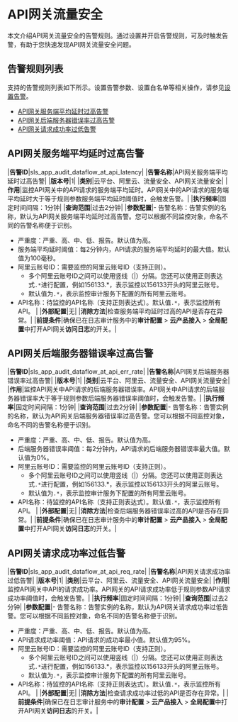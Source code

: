 # API网关流量安全

本文介绍API网关流量安全的告警规则。通过设置并开启告警规则，可及时触发告警，有助于您快速发现API网关流量安全问题。

## 告警规则列表

支持的告警规则列表如下所示。设置告警参数、设置白名单等相关操作，请参见[设置告警](/intl.zh-CN/应用中心（App）/日志审计服务/告警/设置告警.md)。

-   [API网关服务端平均延时过高告警](#section_nni_z6f_mcc)
-   [API网关后端服务器错误率过高告警](#section_e8r_vhx_16g)
-   [API网关请求成功率过低告警](#section_uvt_kqd_hqz)

## API网关服务端平均延时过高告警

|**告警ID**|sls\_app\_audit\_dataflow\_at\_api\_latency|
|**告警名称**|API网关服务端平均延时过高告警|
|**版本号**|1|
|**类别**|云平台、阿里云、流量安全、API网关流量安全|
|**作用**|监控API网关中的API请求的服务端平均延时。API网关中的API请求的服务端平均延时大于等于规则参数服务端平均延时阈值时，会触发告警。|
|**执行频率**|固定时间间隔：1分钟|
|**查询范围**|过去2分钟|
|**参数配置**|-   告警名称：告警实例的名称，默认为API网关服务端平均延时过高告警。您可以根据不同监控对象，命名不同的告警名称便于识别。
-   严重度：严重、高、中、低、报告。默认值为高。
-   服务端平均延时阈值：每2分钟内，API请求的服务端平均延时的最大值。默认值为100毫秒。
-   阿里云账号ID：需要监控的阿里云账号ID（支持正则）。
    -   多个阿里云账号ID之间可以使用竖线（\|）分隔。您还可以使用正则表达式`.*`进行配置，例如156133.\*，表示监控以156133开头的阿里云账号。
    -   默认值为`.*`，表示监控审计服务下配置的所有阿里云账号。
-   API名称：待监控的API名称（支持正则表达式）。默认值`.*`，表示监控所有API。 |
|**外部配置**|无|
|**消除方法**|检查服务端平均延时过高的API是否存在异常。|
|**前提条件**|确保已在日志审计服务中的**审计配置** \> **云产品接入** \> **全局配置**中打开API网关**访问日志**的开关。|

## API网关后端服务器错误率过高告警

|**告警ID**|sls\_app\_audit\_dataflow\_at\_api\_err\_rate|
|**告警名称**|API网关后端服务器错误率过高告警|
|**版本号**|1|
|**类别**|云平台、阿里云、流量安全、API网关流量安全|
|**作用**|监控API网关中API请求的后端服务器错误率。API网关中API请求的后端服务器错误率大于等于规则参数后端服务器错误率阈值时，会触发告警。|
|**执行频率**|固定时间间隔：1分钟|
|**查询范围**|过去2分钟|
|**参数配置**|-   告警名称：告警实例的名称，默认为API网关后端服务器错误率过高告警。您可以根据不同监控对象，命名不同的告警名称便于识别。
-   严重度：严重、高、中、低、报告。默认值为高。
-   后端服务器错误率阈值：每2分钟内，API请求的后端服务器错误率最大值。默认值为0%。
-   阿里云账号ID：需要监控的阿里云账号ID（支持正则）。
    -   多个阿里云账号ID之间可以使用竖线（\|）分隔。您还可以使用正则表达式`.*`进行配置，例如156133.\*，表示监控以156133开头的阿里云账号。
    -   默认值为`.*`，表示监控审计服务下配置的所有阿里云账号。
-   API名称：待监控的API名称（支持正则表达式）。默认值`.*`，表示监控所有API。 |
|**外部配置**|无|
|**消除方法**|检查后端服务器错误率过高的API是否存在异常。|
|**前提条件**|确保已在日志审计服务中的**审计配置** \> **云产品接入** \> **全局配置**中打开API网关**访问日志**的开关。|

## API网关请求成功率过低告警

|**告警ID**|sls\_app\_audit\_dataflow\_at\_api\_req\_rate|
|**告警名称**|API网关请求成功率过低告警|
|**版本号**|1|
|**类别**|云平台、阿里云、流量安全、API网关流量安全|
|**作用**|监控API网关中API的请求成功率。API网关的API请求成功率低于规则参数API请求成功率阈值时，会触发告警。|
|**执行频率**|固定时间间隔：1分钟|
|**查询范围**|过去2分钟|
|**参数配置**|-   告警名称：告警实例的名称，默认为API网关请求成功率过低告警。您可以根据不同监控对象，命名不同的告警名称便于识别。
-   严重度：严重、高、中、低、报告。默认值为高。
-   API请求成功率阈值：API请求的成功率最小值。默认值为95%。
-   阿里云账号ID：需要监控的阿里云账号ID（支持正则）。
    -   多个阿里云账号ID之间可以使用竖线（\|）分隔。您还可以使用正则表达式`.*`进行配置，例如156133.\*，表示监控以156133开头的阿里云账号。
    -   默认值为`.*`，表示监控审计服务下配置的所有阿里云账号。
-   API名称：待监控的API名称（支持正则表达式）。默认值`.*`，表示监控所有API。 |
|**外部配置**|无|
|**消除方法**|检查请求成功率过低的API是否存在异常。|
|**前提条件**|确保已在日志审计服务中的**审计配置** \> **云产品接入** \> **全局配置**中打开API网关**访问日志**的开关。|

